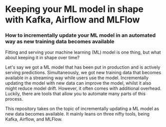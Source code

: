 # Keeping your ML model in shape with Kafka, Airflow and MLFlow
### How to incrementally update your ML model in an automated way as new training data becomes available

Fitting and serving your machine learning (ML) model is one thing, but what about keeping it in shape over time?

Let's say we got a ML model that has been put in production and is actively serving predictions. Simultaneously, we got new training data that becomes available in a streaming way while users use the model. Incrementally updating the model with new data can improve the model, whilst it also might reduce model drift. However, it often comes with additional overhead. Luckily, there are tools that allow you to automate many parts of this process. 

This repository takes on the topic of incrementally updating a ML model as new data becomes available. It mainly leans on three nifty tools, being Kafka, Airflow, and MLFlow. 
